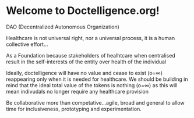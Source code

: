 # Welcome to Doctelligence.org!

DAO (Decentralized Autonomous Organization)

Healthcare is not universal right, nor a universal process, it is a human collective effort...

As a Foundation because stakeholders of healhtcare when centralised result in the self-interests of the entity over health of the individual

Ideally, doctelligence will have no value and cease to exist (o=∞) reappearing only when it is needed for healthcare. We should be building in mind that the ideal total value of the tokens is nothing (o=∞) as this will mean indivudals no longer require any healthcare provision

Be collaborative more than competative...agile, broad and general to allow time for inclusiveness, prototyping and experimentation.

